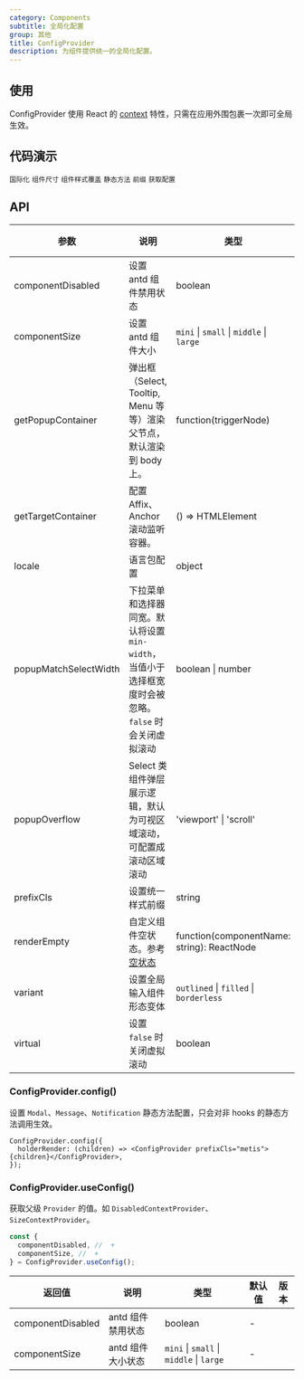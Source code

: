 ```yaml
---
category: Components
subtitle: 全局化配置
group: 其他
title: ConfigProvider
description: 为组件提供统一的全局化配置。
---
```


## 使用

ConfigProvider 使用 React 的 [context](https://facebook.github.io/react/docs/context.html) 特性，只需在应用外围包裹一次即可全局生效。

## 代码演示

<!-- prettier-ignore -->
<code src="./demo/locale.tsx">国际化</code>
<code src="./demo/size.tsx">组件尺寸</code>
<code src="./demo/style-override.tsx">组件样式覆盖</code>
<code src="./demo/holder-render.tsx">静态方法</code>
<code src="./demo/prefix-cls.tsx" debug>前缀</code>
<code src="./demo/use-config.tsx" debug>获取配置</code>

## API

| 参数 | 说明 | 类型 | 默认值 | 版本 |
| --- | --- | --- | --- | --- |
| componentDisabled | 设置 antd 组件禁用状态 | boolean | - |  |
| componentSize | 设置 antd 组件大小 | `mini` \| `small` \| `middle` \| `large` | - |  |
| getPopupContainer | 弹出框（Select, Tooltip, Menu 等等）渲染父节点，默认渲染到 body 上。 | function(triggerNode) | () => document.body |  |
| getTargetContainer | 配置 Affix、Anchor 滚动监听容器。 | () => HTMLElement | () => window |  |
| locale | 语言包配置 | object | - |  |
| popupMatchSelectWidth | 下拉菜单和选择器同宽。默认将设置 `min-width`，当值小于选择框宽度时会被忽略。`false` 时会关闭虚拟滚动 | boolean \| number | - |  |
| popupOverflow | Select 类组件弹层展示逻辑，默认为可视区域滚动，可配置成滚动区域滚动 | 'viewport' \| 'scroll' | 'viewport' |  |
| prefixCls | 设置统一样式前缀 | string | `metis` |  |
| renderEmpty | 自定义组件空状态。参考 [空状态](/components/empty-cn) | function(componentName: string): ReactNode | - |  |
| variant | 设置全局输入组件形态变体 | `outlined` \| `filled` \| `borderless` | - |  |
| virtual | 设置 `false` 时关闭虚拟滚动 | boolean | - |  |

### ConfigProvider.config()

设置 `Modal`、`Message`、`Notification` 静态方法配置，只会对非 hooks 的静态方法调用生效。

```tsx
ConfigProvider.config({
  holderRender: (children) => <ConfigProvider prefixCls="metis">{children}</ConfigProvider>,
});
```

### ConfigProvider.useConfig()

获取父级 `Provider` 的值。如 `DisabledContextProvider`、`SizeContextProvider`。

```jsx
const {
  componentDisabled, //  +
  componentSize, //  +
} = ConfigProvider.useConfig();
```

<!-- prettier-ignore -->
| 返回值 | 说明 | 类型 | 默认值 | 版本 |
| --- | --- | --- | --- | --- |
| componentDisabled | antd 组件禁用状态 | boolean | - |   |
| componentSize | antd 组件大小状态 | `mini` \| `small` \| `middle` \| `large` | - |   |
